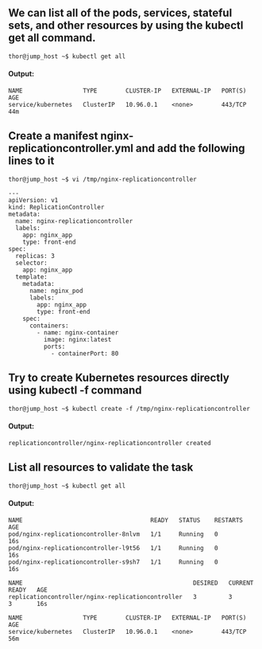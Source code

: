 ## We can list all of the pods, services, stateful sets, and other resources by using the kubectl get all command.
```
thor@jump_host ~$ kubectl get all
```
#### Output:
```
NAME                 TYPE        CLUSTER-IP   EXTERNAL-IP   PORT(S)   AGE
service/kubernetes   ClusterIP   10.96.0.1    <none>        443/TCP   44m
```

## Create a manifest nginx-replicationcontroller.yml and add the following lines to it

```
thor@jump_host ~$ vi /tmp/nginx-replicationcontroller 
```

```
---
apiVersion: v1
kind: ReplicationController
metadata:
  name: nginx-replicationcontroller
  labels:
    app: nginx_app
    type: front-end
spec:
  replicas: 3
  selector:
    app: nginx_app
  template:
    metadata:
      name: nginx_pod
      labels:
        app: nginx_app
        type: front-end
    spec:
      containers:
        - name: nginx-container
          image: nginx:latest
          ports:
            - containerPort: 80
```
## Try to create Kubernetes resources directly using kubectl -f command
```
thor@jump_host ~$ kubectl create -f /tmp/nginx-replicationcontroller 
```
#### Output:
```
replicationcontroller/nginx-replicationcontroller created
```
## List all resources to validate the task
```
thor@jump_host ~$ kubectl get all
```
#### Output:
```
NAME                                    READY   STATUS    RESTARTS   AGE
pod/nginx-replicationcontroller-8nlvm   1/1     Running   0          16s
pod/nginx-replicationcontroller-l9t56   1/1     Running   0          16s
pod/nginx-replicationcontroller-s9sh7   1/1     Running   0          16s
```
```
NAME                                                DESIRED   CURRENT   READY   AGE
replicationcontroller/nginx-replicationcontroller   3         3         3       16s
```
```
NAME                 TYPE        CLUSTER-IP   EXTERNAL-IP   PORT(S)   AGE
service/kubernetes   ClusterIP   10.96.0.1    <none>        443/TCP   56m
```